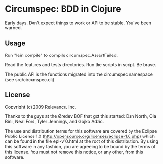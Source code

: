 # Circumspec: BDD in Clojure

Early days. Don't expect things to work or API to be stable. You've been warned.

## Usage

Run "lein compile" to compile circumspec.AssertFailed.

Read the features and tests directories. Run the scripts in script. Be brave.

The public API is the functions migrated into the circumspec namespace 
(see src/circumspec.clj)

## License

Copyright (c) 2009 Relevance, Inc.

Thanks to the guys at the Øredev BOF that got this started: 
Dan North, Ola Bini, Neal Ford, Tyler Jennings, and Gojko Adzic.

The use and distribution terms for this software are covered by the
Eclipse Public License 1.0 (http://opensource.org/licenses/eclipse-1.0.php)
which can be found in the file epl-v10.html at the root of this distribution.
By using this software in any fashion, you are agreeing to be bound by the 
terms of this license. You must not remove this notice, or any other, from 
this software.
